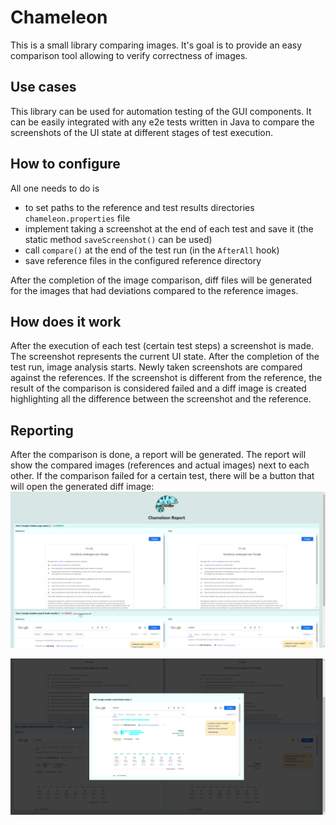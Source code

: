 # Chameleon

This is a small library comparing images. 
It's goal is to provide an easy comparison tool allowing to verify correctness of images.

## Use cases

This library can be used for automation testing of the GUI components.
It can be easily integrated with any e2e tests written in Java to compare the screenshots of the UI state at different stages of test execution.

## How to configure

All one needs to do is 
* to set paths to the reference and test results directories `chameleon.properties` file
* implement taking a screenshot at the end of each test and save it (the static method `saveScreenshot()` can be used)
* call `compare()` at the end of the test run (in the `AfterAll` hook)
* save reference files in the configured reference directory

After the completion of the image comparison, diff files will be generated for the images that had deviations compared to the reference images.

## How does it work
After the execution of each test (certain test steps) a screenshot is made. The screenshot represents the current UI state.
After the completion of the test run, image analysis starts. Newly taken screenshots are compared against the references.
If the screenshot is different from the reference, the result of the comparison is considered failed and a diff image is created highlighting all the difference between the screenshot and the reference.

## Reporting

After the comparison is done, a report will be generated. The report will show the compared images (references and actual images) next to each other.
If the comparison failed for a certain test, there will be a button that will open the generated diff image:
![Report - Main page](./report_main.png)

![Report - Diff](./report_diff.png)